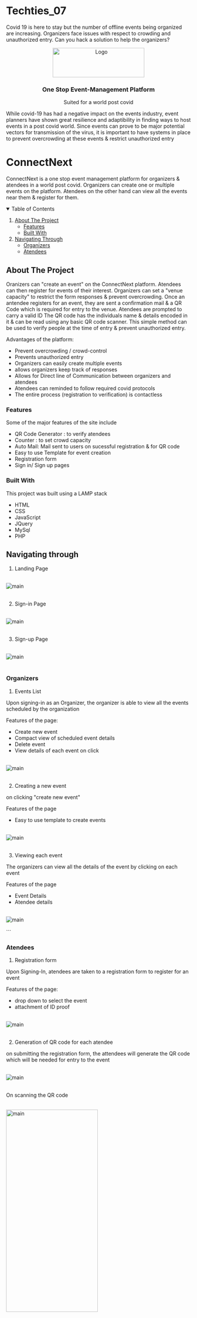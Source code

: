 # Techties_07
Covid 19 is here to stay but the number of offline events being organized are increasing. Organizers face issues with respect to crowding and unauthorized entry. Can you hack a solution to help the organizers?



<!-- PROJECT LOGO -->

<p align="center">
<img src="connectnext.png" alt="Logo" width="250" height="80">
<p align="center">
  

  <h3 align="center">One Stop Event-Management Platform </h3>

  <p align="center">
    Suited for a world post covid
     
    
    
  </p>
</p>

While covid-19 has had a negative impact on the events industry, event planners have shown great resilience and adaptibility in finding ways to host events in a post covid world. 
Since events can prove to be major potential vectors for transmission of the virus, it is important to have systems in place to prevent overcrowding at these events & restrict unauthorized entry 

# ConnectNext

ConnectNext is a one stop event management platform for organizers & atendees in a world post covid.
Organizers can create one or multiple events on the platform.
Atendees on the other hand can view all the events near them & register for them. 




<!-- TABLE OF CONTENTS -->
<details open="open">
  <summary>Table of Contents</summary>
  <ol>
    <li>
      <a href="#about-the-project">About The Project</a>
      <ul>
        <li><a href="#features">Features</a></li>
        <li><a href="#built-with">Built With</a></li>
      </ul>
    </li>
    <li>
      <a href="#navigating-through">Navigating Through</a>
      <ul>
        <li><a href="#Organizers">Organizers</a></li>
        <li><a href="#Atendees">Atendees</a></li>
      </ul>
    </li>
    
  </ol>
</details>



<!-- ABOUT THE PROJECT -->
## About The Project

Oranizers can "create an event" on the ConnectNext platform. Atendees can then register for events of their interest.
Organizers can set a "venue capacity" to restrict the form responses & prevent overcrowding.
Once an antendee registers for an event, they are sent a confirmation mail & a QR Code which is required for entry to the venue. Atendees are prompted to carry a valid ID
The QR code has the individuals name & details encoded in it & can be read using any basic QR code scanner.
This simple method can be used to verify people at the time of entry & prevent unauthorized entry.

Advantages of the platform:
* Prevent overcrowding / crowd-control
* Prevents unauthorized entry
* Organizers can easily create multiple events
* allows organizers keep track of responses
* Allows for Direct line of Communication between organizers and atendees
* Atendees can reminded to follow required covid protocols
* The entire process (registration to verification) is contactless


### Features

Some of the major features of the site include
* QR Code Generator : to verify atendees
* Counter : to set crowd capacity
* Auto Mail: Mail sent to users on sucessful registration & for QR code
* Easy to use Template for event creation
* Registration form
* Sign in/ Sign up pages 

### Built With

This project was built using a LAMP stack
* HTML
* CSS
* JavaScript
* JQuery
* MySql
* PHP


<!-- GETTING STARTED -->
## Navigating through

1. Landing Page
<br/>
  <img src="landing-page.png" alt="main"/><br><br>
  
2. Sign-in Page
 <br/>
  <img src="SignIn.png" alt="main"/><br><br>
  
3. Sign-up Page
  <br/>
  <img src="SignUp.png" alt="main"/><br><br>


### Organizers


1. Events List

Upon signing-in as an Organizer, the organizer is able to view all the events scheduled by the organization

Features of the page:
* Create new event
* Compact view of scheduled event details
* Delete event
* View details of each event on click

<br/>
  <img src="https://github.com/Technix-Technothon2k22/Techties_07/blob/main/Event-List.png" alt="main"/><br><br>

2. Creating a new event

on clicking "create new event"

Features of the page
* Easy to use template to create events


<br/>
  <img src="CreateEventForm.jpg" alt="main"/><br><br>

3. Viewing each event

 The organizers can view all the details  of the event by clicking on each event 
 
 Features of the page
 * Event Details
 * Atendee details

<br/>
  <img src="Each-Event-details.png" alt="main"/><br><br>
```


### Atendees

1. Registration form

Upon Signing-In, atendees are taken to a registration form to register for an event

Features of the page:

* drop down to select the event
* attachment of ID proof

<br/>
  <img src="registrationForm.png" alt="main"/><br><br>

2. Generation of QR code for each atendee

on submitting the registration form, the attendees will generate the QR code which will be needed for entry to the event

<br/>
  <img src="QRCodeGenerator.png" alt="main"/><br><br>
  
  On scanning the QR code
  
<br/>
  <img src="QRReading.jpeg" alt="main" width="250" height="550"/><br><br>

